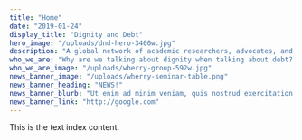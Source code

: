 ```yaml
---
title: "Home"
date: "2019-01-24"
display_title: "Dignity and Debt"
hero_image: "/uploads/dnd-hero-3400w.jpg"
description: "A global network of academic researchers, advocates, and practitioners working across sectors, contexts, and geographies to study the interlinkage of lending and human values."
who_we_are: "Why are we talking about dignity when talking about debt? Autonomy and protection from abuse. Does debt necessarily erode a person’s autonomy as she decides who she is and to behave as is she has a sense of free will? And when debt result from exploitation and abuse? Can we re-imagine a world in which debt does not have to accompany indignity?"
who_we_are_image: "/uploads/wherry-group-592w.jpg"
news_banner_image: "/uploads/wherry-seminar-table.png"
news_banner_heading: "NEWS!"
news_banner_blurb: "Ut enim ad minim veniam, quis nostrud exercitation ullamco laboris nisi ut <strong>aliquip ex ea commodo consequat</strong>."
news_banner_link: "http://google.com"
---
```


This is the text index content.
